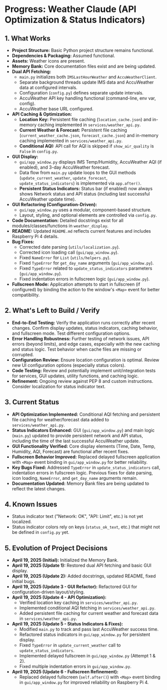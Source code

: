 # Progress: Weather Claude (API Optimization & Status Indicators)

## 1. What Works

- **Project Structure:** Basic Python project structure remains functional.
- **Dependencies & Packaging:** Assumed functional.
- **Assets:** Weather icons are present.
- **Memory Bank:** Core documentation files exist and are being updated.
- **Dual API Fetching:**
    - `main.py` initializes both `IMSLastHourWeather` and `AccuWeatherClient`.
    - Separate background threads update IMS data and AccuWeather data at configured intervals.
    - Configuration (`config.py`) defines separate update intervals.
    - AccuWeather API key handling functional (command-line, env var, config).
    - AccuWeather base URL configured.
- **API Caching & Optimization:**
    - **Location Key:** Persistent file caching (`location_cache.json`) and in-memory caching implemented in `services/weather_api.py`.
    - **Current Weather & Forecast:** Persistent file caching (`current_weather_cache.json`, `forecast_cache.json`) and in-memory caching implemented in `services/weather_api.py`.
    - **Conditional AQI:** API call for AQI is skipped if `show_air_quality` is `False` in `config.py`.
- **GUI Display:**
    - `gui/app_window.py` displays IMS Temp/Humidity, AccuWeather AQI (if enabled), and 3-day AccuWeather forecast.
    - Data flow from `main.py` update loops to the GUI methods (`update_current_weather`, `update_forecast`, `update_status_indicators`) is implemented via `app.after()`.
    - **Persistent Status Indicators:** Status bar (if enabled) now always shows Network status and API status (including last successful AccuWeather update time).
- **GUI Refactoring (Configuration-Driven):**
    - `gui/app_window.py` uses a modular, component-based structure.
    - Layout, styling, and optional elements are controlled via `config.py`.
- **Code Documentation:** Detailed docstrings exist for all modules/classes/functions in `weather_display`.
- **README:** Updated `README.md` reflects current features and includes Raspberry Pi 4 details.
- **Bug Fixes:**
    - Corrected date parsing (`utils/localization.py`).
    - Corrected icon loading call (`gui/app_window.py`).
    - Fixed `NameError` for `List` (`utils/helpers.py`).
    - Fixed `TypeError` for `get_day_name` arguments (`gui/app_window.py`).
    - Fixed `TypeError` related to `update_status_indicators` parameters (`gui/app_window.py`).
    - Fixed indentation errors in fullscreen logic (`gui/app_window.py`).
- **Fullscreen Mode:** Application attempts to start in fullscreen (if configured) by binding the action to the window's `<Map>` event for better compatibility.

## 2. What's Left to Build / Verify

- **End-to-End Testing:** Verify the application runs correctly after recent changes. Confirm display updates, status indicators, caching behavior, and fullscreen mode. Test different configuration options.
- **Error Handling Robustness:** Further testing of network issues, API errors (beyond limits), and edge cases, especially with the new caching and status logic. Test behavior when cache files are missing or corrupted.
- **Configuration Review:** Ensure location configuration is optimal. Review new UI configuration options (especially status colors).
- **Code Testing:** Review and potentially implement unit/integration tests for services, GUI updates, utility functions, and caching logic.
- **Refinement:** Ongoing review against PEP 8 and custom instructions. Consider localization for status indicator text.

## 3. Current Status

- **API Optimization Implemented:** Conditional AQI fetching and persistent file caching for weather/forecast data added to `services/weather_api.py`.
- **Status Indicators Enhanced:** GUI (`gui/app_window.py`) and main logic (`main.py`) updated to provide persistent network and API status, including the time of the last successful AccuWeather update.
- **GUI Functionality Verified:** Core display elements (Time, Date, Temp, Humidity, AQI, Forecast) are functional after recent fixes.
- **Fullscreen Behavior Improved:** Replaced delayed fullscreen application with `<Map>` event binding in `gui/app_window.py` for better reliability.
- **Key Bugs Fixed:** Addressed `TypeError` in `update_status_indicators` call, indentation errors in fullscreen logic. Previous fixes for date parsing, icon loading, `NameError`, and `get_day_name` arguments remain.
- **Documentation Updated:** Memory Bank files are being updated to reflect the latest changes.

## 4. Known Issues

- Status indicator text ("Network: OK", "API: Limit", etc.) is not yet localized.
- Status indicator colors rely on keys (`status_ok_text`, etc.) that might not be defined in `config.py` yet.

## 5. Evolution of Project Decisions

- **April 19, 2025 (Initial):** Initialized the Memory Bank.
- **April 19, 2025 (Update 1):** Restored dual API fetching and basic GUI display.
- **April 19, 2025 (Update 2):** Added docstrings, updated README, fixed initial bugs.
- **April 19, 2025 (Update 3 - GUI Refactor):** Refactored GUI for configuration-driven layout/styling.
- **April 19, 2025 (Update 4 - API Optimization):**
    - Verified location key caching in `services/weather_api.py`.
    - Implemented conditional AQI fetching in `services/weather_api.py`.
    - Added persistent file caching for current weather and forecast data in `services/weather_api.py`.
- **April 19, 2025 (Update 5 - Status Indicators & Fixes):**
    - Modified `main.py` to track and pass last AccuWeather success time.
    - Refactored status indicators in `gui/app_window.py` for persistent display.
    - Fixed `TypeError` in `update_current_weather` call to `update_status_indicators`.
    - Implemented delayed fullscreen in `gui/app_window.py` (Attempt 1 & 2).
    - Fixed multiple indentation errors in `gui/app_window.py`.
- **April 19, 2025 (Update 6 - Fullscreen Refinement):**
    - Replaced delayed fullscreen (`self.after()`) with `<Map>` event binding in `gui/app_window.py` for improved reliability on Raspberry Pi 4.
